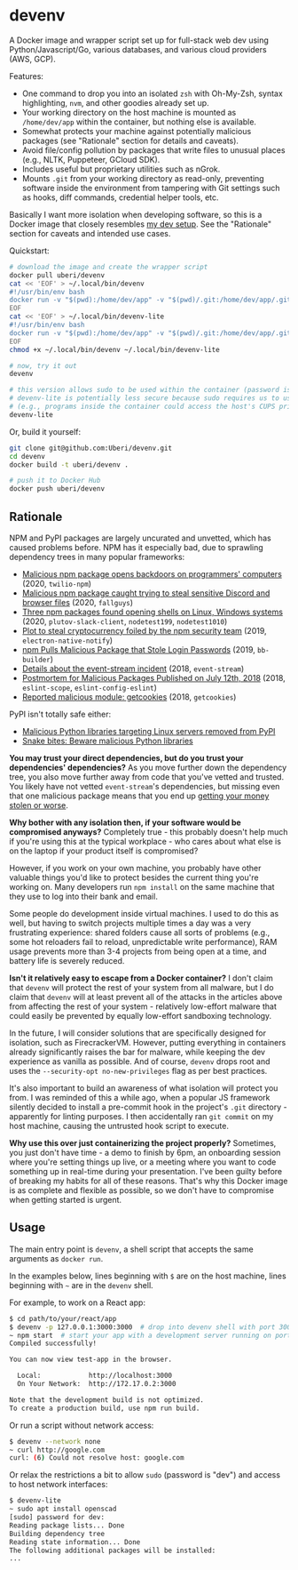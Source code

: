 devenv
======

A Docker image and wrapper script set up for full-stack web dev using Python/Javascript/Go, various databases, and various cloud providers (AWS, GCP).

Features:

* One command to drop you into an isolated `zsh` with Oh-My-Zsh, syntax highlighting, `nvm`, and other goodies already set up.
* Your working directory on the host machine is mounted as `/home/dev/app` within the container, but nothing else is available.
* Somewhat protects your machine against potentially malicious packages (see "Rationale" section for details and caveats).
* Avoid file/config pollution by packages that write files to unusual places (e.g., NLTK, Puppeteer, GCloud SDK).
* Includes useful but proprietary utilities such as nGrok.
* Mounts `.git` from your working directory as read-only, preventing software inside the environment from tampering with Git settings such as hooks, diff commands, credential helper tools, etc.

Basically I want more isolation when developing software, so this is a Docker image that closely resembles [my dev setup](https://github.com/Uberi/setup-machine). See the "Rationale" section for caveats and intended use cases.

Quickstart:

```bash
# download the image and create the wrapper script
docker pull uberi/devenv
cat << 'EOF' > ~/.local/bin/devenv
#!/usr/bin/env bash
docker run -v "$(pwd):/home/dev/app" -v "$(pwd)/.git:/home/dev/app/.git:ro" --read-only --cap-drop ALL --security-opt no-new-privileges "$@" -it uberi/devenv
EOF
cat << 'EOF' > ~/.local/bin/devenv-lite
#!/usr/bin/env bash
docker run -v "$(pwd):/home/dev/app" -v "$(pwd)/.git:/home/dev/app/.git:ro" --network host "$@" -it uberi/devenv
EOF
chmod +x ~/.local/bin/devenv ~/.local/bin/devenv-lite

# now, try it out
devenv

# this version allows sudo to be used within the container (password is "dev"), and makes services inside and outside the container able to see each other
# devenv-lite is potentially less secure because sudo requires us to use a less restrictive seccomp profile, and services within the container could make network calls to servers running on the host OS
# (e.g., programs inside the container could access the host's CUPS print server)
devenv-lite
```

Or, build it yourself:

```bash
git clone git@github.com:Uberi/devenv.git
cd devenv
docker build -t uberi/devenv .

# push it to Docker Hub
docker push uberi/devenv
```

Rationale
---------

NPM and PyPI packages are largely uncurated and unvetted, which has caused problems before. NPM has it especially bad, due to sprawling dependency trees in many popular frameworks:

* [Malicious npm package opens backdoors on programmers' computers](https://www.zdnet.com/article/malicious-npm-package-opens-backdoors-on-programmers-computers/) (2020, `twilio-npm`)
* [Malicious npm package caught trying to steal sensitive Discord and browser files](https://www.zdnet.com/article/malicious-npm-package-caught-trying-to-steal-sensitive-discord-and-browser-files/) (2020, `fallguys`)
* [Three npm packages found opening shells on Linux, Windows systems](https://www.zdnet.com/article/three-npm-packages-found-opening-shells-on-linux-windows-systems/) (2020, `plutov-slack-client`, `nodetest199`, `nodetest1010`)
* [Plot to steal cryptocurrency foiled by the npm security team](https://blog.npmjs.org/post/185397814280/plot-to-steal-cryptocurrency-foiled-by-the-npm) (2019, `electron-native-notify`)
* [npm Pulls Malicious Package that Stole Login Passwords](https://www.bleepingcomputer.com/news/security/npm-pulls-malicious-package-that-stole-login-passwords/) (2019, `bb-builder`)
* [Details about the event-stream incident](https://blog.npmjs.org/post/180565383195/details-about-the-event-stream-incident) (2018, `event-stream`)
* [Postmortem for Malicious Packages Published on July 12th, 2018](https://eslint.org/blog/2018/07/postmortem-for-malicious-package-publishes) (2018, `eslint-scope`, `eslint-config-eslint`)
* [Reported malicious module: getcookies](https://blog.npmjs.org/post/173526807575/reported-malicious-module-getcookies) (2018, `getcookies`)

PyPI isn't totally safe either:

* [Malicious Python libraries targeting Linux servers removed from PyPI](https://www.zdnet.com/article/malicious-python-libraries-targeting-linux-servers-removed-from-pypi/)
* [Snake bites: Beware malicious Python libraries](https://www.infoworld.com/article/3487701/snake-bites-beware-malicious-python-libraries.html)

**You may trust your direct dependencies, but do you trust your dependencies' dependencies?** As you move further down the dependency tree, you also move further away from code that you've vetted and trusted. You likely have not vetted `event-stream`'s dependencies, but missing even that one malicious package means that you end up [getting your money stolen or worse](https://blog.npmjs.org/post/185397814280/plot-to-steal-cryptocurrency-foiled-by-the-npm).

**Why bother with any isolation then, if your software would be compromised anyways?** Completely true - this probably doesn't help much if you're using this at the typical workplace - who cares about what else is on the laptop if your product itself is compromised?

However, if you work on your own machine, you probably have other valuable things you'd like to protect besides the current thing you're working on. Many developers run `npm install` on the same machine that they use to log into their bank and email.

Some people do development inside virtual machines. I used to do this as well, but having to switch projects multiple times a day was a very frustrating experience: shared folders cause all sorts of problems (e.g., some hot reloaders fail to reload, unpredictable write performance), RAM usage prevents more than 3-4 projects from being open at a time, and battery life is severely reduced.

**Isn't it relatively easy to escape from a Docker container?** I don't claim that `devenv` will protect the rest of your system from all malware, but I do claim that `devenv` will at least prevent all of the attacks in the articles above from affecting the rest of your system - relatively low-effort malware that could easily be prevented by equally low-effort sandboxing technology.

In the future, I will consider solutions that are specifically designed for isolation, such as FirecrackerVM. However, putting everything in containers already significantly raises the bar for malware, while keeping the dev experience as vanilla as possible. And of course, `devenv` drops root and uses the `--security-opt no-new-privileges` flag as per best practices.

It's also important to build an awareness of what isolation will protect you from. I was reminded of this a while ago, when a popular JS framework silently decided to install a pre-commit hook in the project's `.git` directory - apparently for linting purposes. I then accidentally ran `git commit` on my host machine, causing the untrusted hook script to execute.

**Why use this over just containerizing the project properly?** Sometimes, you just don't have time - a demo to finish by 6pm, an onboarding session where you're setting things up live, or a meeting where you want to code something up in real-time during your presentation. I've been guilty before of breaking my habits for all of these reasons. That's why this Docker image is as complete and flexible as possible, so we don't have to compromise when getting started is urgent.

Usage
-----

The main entry point is `devenv`, a shell script that accepts the same arguments as `docker run`.

In the examples below, lines beginning with `$` are on the host machine, lines beginning with `~` are in the `devenv` shell.

For example, to work on a React app:

```bash
$ cd path/to/your/react/app
$ devenv -p 127.0.0.1:3000:3000  # drop into devenv shell with port 3000 mapped to port 3000 on the host (app will be available at http://localhost:3000)
~ npm start  # start your app with a development server running on port 3000
Compiled successfully!

You can now view test-app in the browser.

  Local:            http://localhost:3000
  On Your Network:  http://172.17.0.2:3000

Note that the development build is not optimized.
To create a production build, use npm run build.
```

Or run a script without network access:

```bash
$ devenv --network none
~ curl http://google.com
curl: (6) Could not resolve host: google.com
```

Or relax the restrictions a bit to allow `sudo` (password is "dev") and access to host network interfaces:

```bash
$ devenv-lite
~ sudo apt install openscad
[sudo] password for dev: 
Reading package lists... Done
Building dependency tree       
Reading state information... Done
The following additional packages will be installed:
...
```
